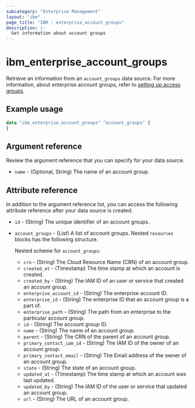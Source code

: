 ```yaml
---
subcategory: "Enterprise Management"
layout: "ibm"
page_title: "IBM : enterprise_account_groups"
description: |-
  Get information about account groups
---
```


# ibm_enterprise_account_groups

Retrieve an information from an `account_groups` data source.  For more information, about enterprise account groups, refer to [setting up access groups](https://cloud.ibm.com/docs/account?topic=account-groups).


## Example usage

```terraform
data "ibm_enterprise_account_groups" "account_groups" {
}
```

## Argument reference
Review the argument reference that you can specify for your data source. 

- `name` - (Optional, String) The name of an account group.

## Attribute reference
In addition to the argument reference list, you can access the following attribute reference after your data source is created. 

- `id`  - (String) The unique identifier of an account groups.
- `account_groups`  - (List)  A list of account groups. Nested `resources` blocks has the following structure.
  
  Nested scheme for `account_groups`:
  - `crn`  - (String) The Cloud Resource Name (CRN) of an account group.
  - `created_at`  - (Timestamp) The time stamp at which an account is created.
  - `created_by`  - (String) The IAM ID of an user or service that created an account group.
  - `enterprise_account_id`  - (String) The enterprise account ID.
  - `enterprise_id` - (String) The enterprise ID that an account group is a part of.
  - `enterprise_path` - (String) The path from an enterprise to the particular account group.
  - `id`  - (String) The account group ID.
  - `name` - (String) The name of an account group.
  - `parent` - (String) The CRN of the parent of an account group.
  - `primary_contact_iam_id` - (String) The IAM ID of the owner of an account group.
  - `primary_contact_email`  - (String) The Email address of the owner of an account group.
  - `state`  - (String) The state of an account group.
  - `updated_at`  - (Timestamp) The time stamp at which an account was last updated.
  - `updated_by`  - (String) The IAM ID of the user or service that updated an account group.
  - `url`  - (String) The URL of an account group.


